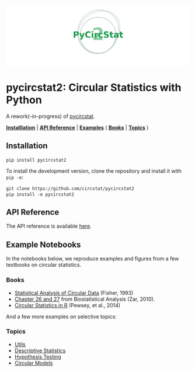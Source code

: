 ![logo](./images/logo.png)

# pycircstat2: Circular Statistics with Python

A rework(-in-progress) of [pycircstat](https://github.com/circstat/pycircstat).

[**Installlation**](#installation) | 
[**API Reference**](#api-reference) |
[**Examples**](#example-notebooks) (
[**Books**](#books) |
[**Topics**](#topics)
)

## Installation

```
pip install pycircstat2
```

To install the development version, clone the repository and install it with `pip -e`:

```
git clone https://github.com/circstat/pycircstat2
pip install -e pycircstat2
```

## API Reference

The API reference is available [here](https://circstat.github.io/pycircstat2/reference/base/).

## Example Notebooks

In the notebooks below, we reproduce examples and figures from a few textbooks on circular statistics.

### Books

-   [Statistical Analysis of Circular Data](https://github.com/circstat/pycircstat2/blob/main/examples/B1-Fisher-1993.ipynb) (Fisher, 1993)
-   [Chapter 26 and 27](https://github.com/circstat/pycircstat2/blob/main/examples/B2-Zar-2010.ipynb) from Biostatistical Analysis (Zar, 2010).
-   [Circular Statistics in R](https://github.com/circstat/pycircstat2/blob/main/examples/B3-Pewsey-2014.ipynb) (Pewsey, et al., 2014)

And a few more examples on selective topics:

### Topics

-   [Utils](https://github.com/circstat/pycircstat2/blob/main/examples/T0-utils.ipynb)
-   [Descriptive Statistics](https://github.com/circstat/pycircstat2/blob/main/examples/T1-descriptive-statistics.ipynb)
-   [Hypothesis Testing](https://github.com/circstat/pycircstat2/blob/main/examples/T2-hypothesis-testing.ipynb)
-   [Circular Models](https://github.com/circstat/pycircstat2/blob/main/examples/T3-circular-models.ipynb)
